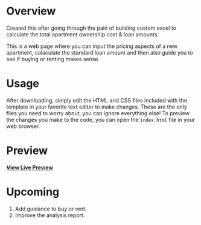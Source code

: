 # Overview
Created this after going through the pain of building custom excel to calculate the total apartment ownership cost &amp; loan amounts.

This is a web page where you can input the pricing aspects of a new apartment, calaculate the standard loan amount and then also guide you to see if buying or renting makes sense.

# Usage
After downloading, simply edit the HTML and CSS files included with the template in your favorite text editor to make changes. These are the only files you need to worry about, you can ignore everything else! To preview the changes you make to the code, you can open the `index.html` file in your web browser.

# Preview
**[View Live Preview](https://anoobbacker.github.io/buyapartment/)**

# Upcoming
1. Add guidance to buy or rent.
2. Improve the analysis report.


